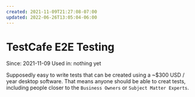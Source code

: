 ```yaml
---
created: 2021-11-09T21:27:08-07:00
updated: 2022-06-26T13:05:04-06:00
---
```

# TestCafe E2E Testing


Since: 2021-11-09
Used in: nothing yet

Supposedly easy to write tests that can be created using a ~$300 USD / year desktop software. That means anyone should be able to creat tests, including people closer to the `Business Owners` or `Subject Matter Experts`.

